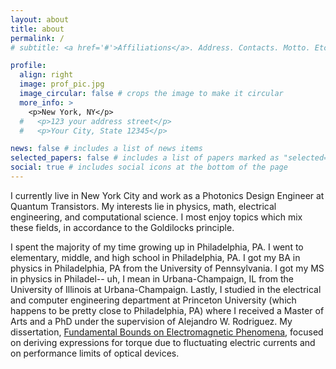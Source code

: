 ```yaml
---
layout: about
title: about
permalink: /
# subtitle: <a href='#'>Affiliations</a>. Address. Contacts. Motto. Etc.

profile:
  align: right
  image: prof_pic.jpg
  image_circular: false # crops the image to make it circular
  more_info: >
    <p>New York, NY</p>
  #   <p>123 your address street</p>
  #   <p>Your City, State 12345</p>

news: false # includes a list of news items
selected_papers: false # includes a list of papers marked as "selected={true}"
social: true # includes social icons at the bottom of the page
---
```


I currently live in New York City and work as a Photonics Design Engineer at Quantum Transistors. My interests lie in physics, math, electrical engineering, and computational science. I most enjoy topics which mix these fields, in accordance to the Goldilocks principle.

I spent the majority of my time growing up in Philadelphia, PA. I went to elementary, middle, and high school in Philadelphia, PA. I got my BA in physics in Philadelphia, PA from the University of Pennsylvania. I got my MS in physics in Philadel-- uh, I mean in Urbana-Champaign, IL from the University of Illinois at Urbana-Champaign. Lastly, I studied in the electrical and computer engineering department at Princeton University (which happens to be pretty close to Philadelphia, PA) where I received a Master of Arts and a PhD under the supervision of Alejandro W. Rodriguez. My dissertation, [Fundamental Bounds on Electromagnetic Phenomena](https://www.proquest.com/openview/84d069e58bbfe71e8df648f9bf60c7e2), focused on deriving expressions for torque due to fluctuating electric currents and on performance limits of optical devices. 
